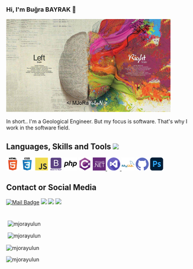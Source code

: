 ### Hi, I'm Buğra BAYRAK 👋
<div style="display: block"><a href="#"><img src="https://raw.githubusercontent.com/MJoRaYuLuN/mjorayulun/main/banner.jpg" alt="github mjorayulun" height="250"></a>
<p>In short.. I'm a Geological Engineer. But my focus is software. That's why I work in the software field. </p></div>


<div style="display: block">
<h2 align="left">Languages, Skills and Tools <img src = "https://media2.giphy.com/media/QssGEmpkyEOhBCb7e1/giphy.gif?cid=ecf05e47a0n3gi1bfqntqmob8g9aid1oyj2wr3ds3mg700bl&rid=giphy.gif" width = "25"></h2>
<p align="left">
<a href="https://www.w3.org/html/" target="_blank"><img src="https://raw.githubusercontent.com/MJoRaYuLuN/mjorayulun/bd4c94ec1404d111f5aeda56dff137630f2f59dd/html5.svg" alt="html5" width="35" height="35"/></a>
<a href="https://www.w3schools.com/css/" target="_blank"><img src="https://raw.githubusercontent.com/MJoRaYuLuN/mjorayulun/bd4c94ec1404d111f5aeda56dff137630f2f59dd/css3.svg" alt="css3" width="35" height="35"/></a>
<a href="https://developer.mozilla.org/en-US/docs/Web/JavaScript" target="_blank"> <img src="https://raw.githubusercontent.com/MJoRaYuLuN/mjorayulun/bd4c94ec1404d111f5aeda56dff137630f2f59dd/javascript.svg" alt="javascript" width="35" height="35"/></a>
<a href="https://getbootstrap.com" target="_blank"><img src="https://raw.githubusercontent.com/MJoRaYuLuN/mjorayulun/bd4c94ec1404d111f5aeda56dff137630f2f59dd/bootstrap.svg" alt="bootstrap" width="35" height="35"/></a>
<a href="https://www.php.net" target="_blank"><img src="https://raw.githubusercontent.com/MJoRaYuLuN/mjorayulun/bd4c94ec1404d111f5aeda56dff137630f2f59dd/php.svg" alt="php" width="35" height="35"/></a>
<a href="https://www.w3schools.com/cs/" target="_blank"><img src="https://raw.githubusercontent.com/MJoRaYuLuN/mjorayulun/bd4c94ec1404d111f5aeda56dff137630f2f59dd/csharp.svg" alt="csharp" width="35" height="35"/></a>
<a href="https://dotnet.microsoft.com/" target="_blank"><img src="https://raw.githubusercontent.com/MJoRaYuLuN/mjorayulun/bd4c94ec1404d111f5aeda56dff137630f2f59dd/dotnet.svg" alt="dotnet" width="35" height="35"/> </a>
<a href="https://visualstudio.microsoft.com" target="_blank"><img src="https://raw.githubusercontent.com/MJoRaYuLuN/mjorayulun/bd4c94ec1404d111f5aeda56dff137630f2f59dd/visualstudio.svg" alt="dotnet" width="35" height="35"/> </a>
<a href="https://www.mysql.com/" target="_blank"><img src="https://raw.githubusercontent.com/MJoRaYuLuN/mjorayulun/bd4c94ec1404d111f5aeda56dff137630f2f59dd/mysql.svg" alt="mysql" width="35" height="35"/></a>
<a href="https://git-scm.com/" target="_blank"><img src="https://raw.githubusercontent.com/MJoRaYuLuN/mjorayulun/bd4c94ec1404d111f5aeda56dff137630f2f59dd/github.svg" alt="git" width="35" height="35"/></a>
<a href="https://www.photoshop.com/en" target="_blank"> <img src="https://raw.githubusercontent.com/MJoRaYuLuN/mjorayulun/bd4c94ec1404d111f5aeda56dff137630f2f59dd/photoshop.svg" alt="photoshop" width="35" height="35"/> </a>
</p>

<h2 align="left">Contact or Social Media</h2>

[![Mail Badge](https://img.shields.io/badge/mjorayulun@gmail.com-c14438?style=for-the-badge&logo=Gmail&logoColor=white&link=mailto:mjorayulun@gmail.com)](mailto:mjorayulun@gmail.com)
[![](https://img.shields.io/badge/linkedin-%230077B5.svg?&style=for-the-badge&logo=linkedin&logoColor=white)](https://www.linkedin.com/in/mjorayulun/)
[![](https://img.shields.io/badge/Twitter-1DA1F2?style=for-the-badge&logo=twitter&logoColor=white)](https://www.twitter.com/mjorayulun/)
[![](https://img.shields.io/badge/Instagram-E4405F?style=for-the-badge&logo=instagram&logoColor=white)](https://www.instagram.com/mjorayulun/)

<h1></h1>

<p>&nbsp;<img align="center" src="https://github-readme-stats.vercel.app/api?username=mjorayulun&show_icons=true&theme=radical&locale=en" alt="mjorayulun" /></p>
<p>&nbsp;<img align="center" src="https://github-readme-stats.vercel.app/api/top-langs/?username=mjorayulun" alt="mjorayulun" /></p>

<p><img align="center" src="https://github-readme-streak-stats.herokuapp.com/?user=mjorayulun&" alt="mjorayulun" /></p>
<p align="left"> <img src="https://komarev.com/ghpvc/?username=mjorayulun&label=Visits&color=0e75b6&style=flat" alt="mjorayulun" /> </p>
</div>

